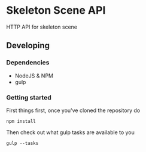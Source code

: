 # Skeleton Scene API

HTTP API for skeleton scene

## Developing

### Dependencies

 - NodeJS & NPM
 - gulp

### Getting started

First things first, once you've cloned the repository do

    npm install

Then check out what gulp tasks are available to you

    gulp --tasks
